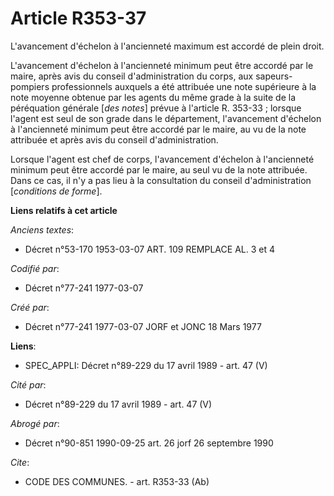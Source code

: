 # Article R353-37

L'avancement d'échelon à l'ancienneté maximum est accordé de plein droit.

L'avancement d'échelon à l'ancienneté minimum peut être accordé par le maire, après avis du conseil d'administration du
corps, aux sapeurs-pompiers professionnels auxquels a été attribuée une note supérieure à la note moyenne obtenue par les
agents du même grade à la suite de la péréquation générale [*des notes*] prévue à l'article R. 353-33 ; lorsque l'agent est
seul de son grade dans le département, l'avancement d'échelon à l'ancienneté minimum peut être accordé par le maire, au vu de
la note attribuée et après avis du conseil d'administration.

Lorsque l'agent est chef de corps, l'avancement d'échelon à l'ancienneté minimum peut être accordé par le maire, au seul vu
de la note attribuée. Dans ce cas, il n'y a pas lieu à la consultation du conseil d'administration [*conditions de forme*].

**Liens relatifs à cet article**

_Anciens textes_:

  - Décret n°53-170 1953-03-07 ART. 109 REMPLACE AL. 3 et 4

_Codifié par_:

  - Décret n°77-241 1977-03-07

_Créé par_:

  - Décret n°77-241 1977-03-07 JORF et JONC 18 Mars 1977

**Liens**:

  - SPEC_APPLI: Décret n°89-229 du 17 avril 1989 - art. 47 (V)

_Cité par_:

  - Décret n°89-229 du 17 avril 1989 - art. 47 (V)

_Abrogé par_:

  - Décret n°90-851 1990-09-25 art. 26 jorf 26 septembre 1990

_Cite_:

  - CODE DES COMMUNES. - art. R353-33 (Ab)
